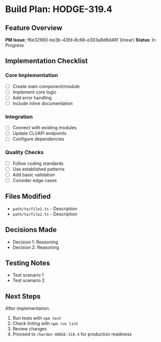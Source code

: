 # Build Plan: HODGE-319.4

## Feature Overview
**PM Issue**: f6e32980-be3b-43fd-8c66-e303a8d8d46f (linear)
**Status**: In Progress

## Implementation Checklist

### Core Implementation
- [ ] Create main component/module
- [ ] Implement core logic
- [ ] Add error handling
- [ ] Include inline documentation

### Integration
- [ ] Connect with existing modules
- [ ] Update CLI/API endpoints
- [ ] Configure dependencies

### Quality Checks
- [ ] Follow coding standards
- [ ] Use established patterns
- [ ] Add basic validation
- [ ] Consider edge cases

## Files Modified
<!-- Track files as you modify them -->
- `path/to/file1.ts` - Description
- `path/to/file2.ts` - Description

## Decisions Made
<!-- Document any implementation decisions -->
- Decision 1: Reasoning
- Decision 2: Reasoning

## Testing Notes
<!-- Notes for testing approach -->
- Test scenario 1
- Test scenario 2

## Next Steps
After implementation:
1. Run tests with `npm test`
2. Check linting with `npm run lint`
3. Review changes
4. Proceed to `/harden HODGE-319.4` for production readiness
